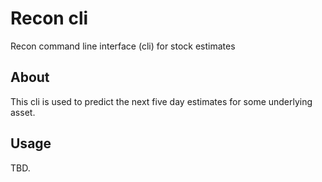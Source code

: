 # Recon cli
Recon command line interface (cli) for stock estimates

## About
This cli is used to predict the next five day estimates for some underlying asset.

## Usage
TBD.

